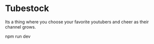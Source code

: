 # Tubestock

Its a thing where you choose your favorite youtubers and cheer as their channel grows.

npm run dev


